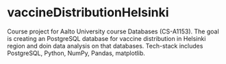 # vaccineDistributionHelsinki
Course project for Aalto University course Databases (CS-A1153). The goal is creating an PostgreSQL database for vaccine distribution  in Helsinki region and doin data analysis on that databases. Tech-stack includes PostgreSQL, Python, NumPy, Pandas, matplotlib.
